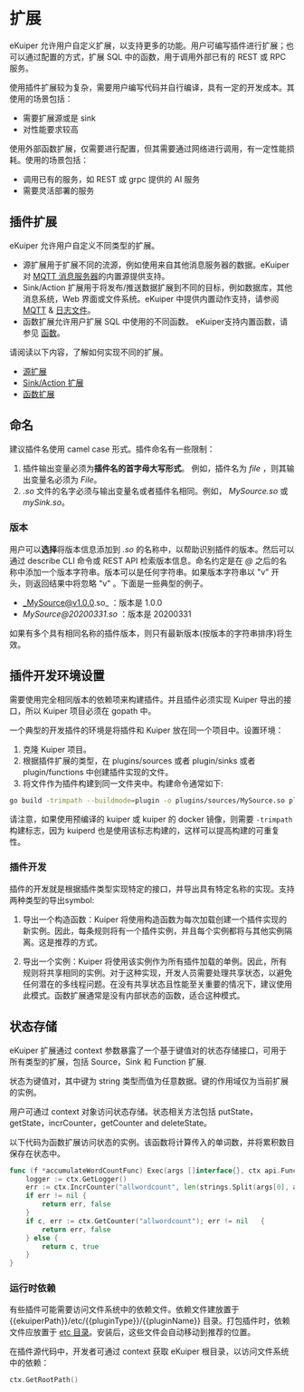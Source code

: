 # 扩展

eKuiper 允许用户自定义扩展，以支持更多的功能。用户可编写插件进行扩展；也可以通过配置的方式，扩展 SQL 中的函数，用于调用外部已有的 REST 或 RPC 服务。

使用插件扩展较为复杂，需要用户编写代码并自行编译，具有一定的开发成本。其使用的场景包括：

- 需要扩展源或是 sink
- 对性能要求较高

使用外部函数扩展，仅需要进行配置，但其需要通过网络进行调用，有一定性能损耗。使用的场景包括：

- 调用已有的服务，如 REST 或 grpc 提供的 AI 服务
- 需要灵活部署的服务

## 插件扩展

eKuiper 允许用户自定义不同类型的扩展。

- 源扩展用于扩展不同的流源，例如使用来自其他消息服务器的数据。eKuiper 对 [MQTT 消息服务器](../../guide/sources/builtin/mqtt.md)的内置源提供支持。
- Sink/Action 扩展用于将发布/推送数据扩展到不同的目标，例如数据库，其他消息系统，Web 界面或文件系统。eKuiper
中提供内置动作支持，请参阅 [MQTT](../../guide/sinks/builtin/mqtt.md)  & [日志文件](../../guide/sinks/builtin/log.md)。
- 函数扩展允许用户扩展 SQL 中使用的不同函数。 eKuiper支持内置函数，请参见 [函数](../../sqls/functions/overview.md)。

请阅读以下内容，了解如何实现不同的扩展。

- [源扩展](develop/source.md)
- [Sink/Action 扩展](develop/sink.md)
- [函数扩展](develop/function.md)

## 命名

建议插件名使用 camel case 形式。插件命名有一些限制：

1. 插件输出变量必须为**插件名的首字母大写形式**。 例如，插件名为 _file_ ，则其输出变量名必须为 _File_。
2. _.so_ 文件的名字必须与输出变量名或者插件名相同。例如， _MySource.so_ 或 _mySink.so_。

### 版本

用户可以**选择**将版本信息添加到 _.so_ 的名称中，以帮助识别插件的版本。然后可以通过 describe CLI 命令或 REST API 检索版本信息。命名约定是在 _@_ 之后的名称中添加一个版本字符串。版本可以是任何字符串。如果版本字符串以 "v" 开头，则返回结果中将忽略 "v" 。下面是一些典型的例子。

- _MySource@v1.0.0.so_ ：版本是 1.0.0
- _MySource@20200331.so_ ：版本是 20200331

如果有多个具有相同名称的插件版本，则只有最新版本(按版本的字符串排序)将生效。

## 插件开发环境设置

需要使用完全相同版本的依赖项来构建插件。并且插件必须实现 Kuiper 导出的接口，所以 Kuiper 项目必须在 gopath 中。

一个典型的开发插件的环境是将插件和 Kuiper 放在同一个项目中。设置环境：

1. 克隆 Kuiper 项目。
2. 根据插件扩展的类型，在 plugins/sources 或者 plugin/sinks 或者 plugin/functions 中创建插件实现的文件。
3. 将文件作为插件构建到同一文件夹中。构建命令通常如下:

```bash
go build -trimpath --buildmode=plugin -o plugins/sources/MySource.so plugins/sources/my_source.go
```

请注意，如果使用预编译的 kuiper 或 kuiper 的 docker 镜像，则需要 `-trimpath` 构建标志，因为 kuiperd 也是使用该标志构建的，这样可以提高构建的可重复性。

### 插件开发

插件的开发就是根据插件类型实现特定的接口，并导出具有特定名称的实现。支持两种类型的导出symbol:

1. 导出一个构造函数：Kuiper 将使用构造函数为每次加载创建一个插件实现的新实例。因此，每条规则将有一个插件实例，并且每个实例都将与其他实例隔离。这是推荐的方式。

2. 导出一个实例：Kuiper 将使用该实例作为所有插件加载的单例。因此，所有规则将共享相同的实例。对于这种实现，开发人员需要处理共享状态，以避免任何潜在的多线程问题。在没有共享状态且性能至关重要的情况下，建议使用此模式。函数扩展通常是没有内部状态的函数，适合这种模式。

## 状态存储

eKuiper 扩展通过 context 参数暴露了一个基于键值对的状态存储接口，可用于所有类型的扩展，包括 Source，Sink 和 Function 扩展.

状态为键值对，其中键为 string 类型而值为任意数据。键的作用域仅为当前扩展的实例。

用户可通过 context 对象访问状态存储。状态相关方法包括 putState，getState，incrCounter，getCounter and deleteState。

以下代码为函数扩展访问状态的实例。该函数将计算传入的单词数，并将累积数目保存在状态中。

```go
func (f *accumulateWordCountFunc) Exec(args []interface{}, ctx api.FunctionContext) (interface{}, bool) {
    logger := ctx.GetLogger()  
    err := ctx.IncrCounter("allwordcount", len(strings.Split(args[0], args[1])))
    if err != nil {
        return err, false
    }
    if c, err := ctx.GetCounter("allwordcount"); err != nil   {
        return err, false
    } else {
        return c, true
    }
}
```

### 运行时依赖

有些插件可能需要访问文件系统中的依赖文件。依赖文件建放置于 <span v-pre>
{{ekuiperPath}}/etc/{{pluginType}}/{{pluginName}}</span>
目录。打包插件时，依赖文件应放置于 [etc 目录](../../api/restapi/plugins.md#插件文件格式)。安装后，这些文件会自动移动到推荐的位置。

在插件源代码中，开发者可通过 context 获取 eKuiper 根目录，以访问文件系统中的依赖：

```go
ctx.GetRootPath()
```
